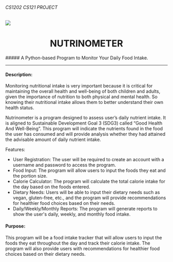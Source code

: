 ###### CS1202 CS121 PROJECT 
<img src="https://www.clipartkey.com/mpngs/m/14-148392_healthy-food-cartoon-cartoon-healthy-food-junk-food.png"/>
<h1 align="center"> NUTRINOMETER </h1>
##### A Python-based Program to Monitor Your Daily Food Intake.

---

#### Description:
<p> Monitoring nutritional intake is very important because it is critical for maintaining the overall health and well-being of both children and adults, given the importance of nutrition to both physical and mental health. So knowing their nutritional intake allows them to better understand their own health status. </p>

<p> Nutrinometer is a program designed to assess user’s daily nutrient intake. It is aligned to Sustainable Development Goal 3 (SDG3) called “Good Health And Well-Being”. This program will indicate the nutrients found in the food the user has consumed and will provide analysis whether they had attained the advisable amount of daily nutrient intake. </p>

<p> Features:
<ul>
<li>User Registration: The user will be required to create an account with a username and password to access the program. </li>
<li>Food Input: The program will allow users to input the foods they eat and the portion size.</li>
<li>Calorie Calculator: The program will calculate the total calorie intake for the day based on the foods entered. <br></li>
<li>Dietary Needs: Users will be able to input their dietary needs such as vegan, gluten-free, etc., and the program will provide recommendations for healthier food choices based on their needs.<br></li>
<li>Daily/Weekly/Monthly Reports: The program will generate reports to show the user's daily, weekly, and monthly food intake.</li>
  </ul>
</p>

#### Purpose:
<p>This program will be a food intake tracker that will allow users to input the foods they eat throughout the day and track their calorie intake. The program will also provide users with recommendations for healthier food choices based on their dietary needs.</p>
